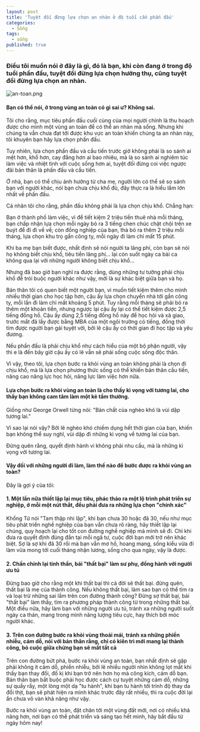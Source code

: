 ```yaml
---
layout: post
title: 'Tuyệt đối đừng lựa chọn an nhàn ở độ tuổi cần phấn đấu'
categories:
  - Sống
tags:
  - sống
published: true
---
```

### Điều tôi muốn nói ở đây là gì, đó là bạn, khi còn đang ở trong độ tuổi phấn đấu, tuyệt đối đừng lựa chọn hưởng thụ, cũng tuyệt đối đừng lựa chọn an nhàn.

![an-toan.png]({{site.baseurl}}/public/posts/an-toan.png)

#### Bạn có thể nói, ở trong vùng an toàn có gì sai ư? Không sai.

Tôi cho rằng, mục tiêu phấn đấu cuối cùng của mọi người chính là thu hoạch được cho mình một vùng an toàn để có thể an nhàn mà sống. Nhưng khi chúng ta vẫn chưa đạt tới được khu vực an toàn khiến chúng ta an nhàn này, tôi khuyên bạn hãy lựa chọn phấn đấu.

Tuy nhiên, lựa chọn phấn đấu và cầu tiến trước giờ không phải là so sánh ai mệt hơn, khổ hơn, cay đắng hơn ai bao nhiêu, mà là so sánh ai nghiêm túc làm việc và nhiệt tình với cuộc sống hơn ai, tuyệt đối đừng coi việc ngược đãi bản thân là phấn đấu và cầu tiến.

Ở nhà, bạn có thể chịu ảnh hưởng từ cha mẹ, người lớn có thể sẽ so sánh bạn với người khác, nói bạn chưa chịu khổ đủ, đây thực ra là hiểu lầm lớn nhất về phấn đấu.

Cá nhân tôi cho rằng, phấn đấu không phải là lựa chọn chịu khổ. Chẳng hạn:

Bạn ở thành phố làm việc, vì để tiết kiệm 2 triệu tiền thuê nhà mỗi tháng, bạn chấp nhận lựa chọn mỗi ngày bỏ ra 3 tiếng chen chúc chật chội trên xe buýt để đi đi về về; còn đồng nghiệp của bạn, thà bỏ ra thêm 2 triệu mỗi tháng, lựa chọn khu trọ gần công ty, mỗi ngày đi làm chỉ mất 15 phút.

Khi ba mẹ bạn biết được, nhất định sẽ nói người ta lãng phí, còn bạn sẽ nói họ không biết chịu khổ, tiêu tiền lãng phí… lại còn suốt ngày ca bài ca không qua lại với những người không biết chịu khổ…

Nhưng đã bao giờ bạn nghĩ ra được rằng, dùng những tư tưởng phải chịu khổ để trói buộc người khác như vậy, mới là sự khác biệt giữa bạn và họ.

Bản thân tôi có quen biết một người bạn, vì muốn tiết kiệm thêm cho mình nhiều thời gian cho học tập hơn, cậu ấy lựa chọn chuyển nhà tới gần công ty, mỗi lần đi làm chỉ mất khoảng 5 phút. 
Tuy rằng mỗi tháng sẽ phải bỏ ra thêm một khoản tiền, nhưng ngược lại cậu ấy lại có thể tiết kiệm được 2,5 tiếng đồng hồ. Cậu ấy dùng 2,5 tiếng đồng hồ này để học hỏi và xã giao, trước mắt đã lấy được bằng MBA của một ngôi trường có tiếng, đồng thời tìm được người bạn gái tuyệt vời, bởi lẽ cậu ấy có thời gian đi học tập và yêu đương.

Nếu phấn đấu là phải chịu khổ như cách hiểu của một bộ phận người, vậy thì e là đến bây giờ cậu ấy có lẽ vẫn sẽ phải sống cuộc sống độc thân.

Vì vậy, theo tôi, lựa chọn bước ra khỏi vùng an toàn không phải là chọn đi chịu khổ, mà là lựa chọn phương thức sống có thể khiến bản thân cầu tiến, nâng cao năng lực học hỏi, năng lực làm việc hơn nữa.

#### Lựa chọn bước ra khỏi vùng an toàn là cho thấy kì vọng với tương lai, cho thấy bạn không cam tâm làm một kẻ tầm thường.

Giống như George Orwell từng nói: "Bản chất của nghèo khó là vùi dập tương lai."

Vì sao lại nói vậy? Bởi lẽ nghèo khó chiếm dụng hết thời gian của bạn, khiến bạn không thể suy nghĩ, vùi dập đi những kì vọng về tương lai của bạn.

Đừng quên rằng, quyết định hành vi không phải nhu cầu, mà là những kì vọng với tương lai.

#### Vậy đối với những người đi làm, làm thế nào để bước được ra khỏi vùng an toàn? 
Đây là gợi ý của tôi:

#### 1. Một lần nữa thiết lập lại mục tiêu, phác thảo ra một lộ trình phát triển sự nghiệp, ở mỗi một nút thắt, đều phải đưa ra những lựa chọn "chính xác"

Khổng Tử nói "Tam thập nhi lập", khi bạn chưa 30 hoặc đã 30, nếu như mục tiêu phát triển nghề nghiệp của bạn vẫn chưa rõ ràng, hãy thiết lập lại chúng, quy hoạch lại cho tốt con đường nghề nghiệp mà mình sẽ đi. Chỉ khi đưa ra quyết định đúng đắn tại mỗi ngã tư, cuộc đời bạn mới trở nên khác biệt. Sợ là sợ khi đã 30 rồi mà bạn vẫn mơ hồ, hoang mang, sống kiểu vừa đi làm vừa mong tới cuối tháng nhận lương, sống cho qua ngày, vậy là được.

#### 2. Chấn chỉnh lại tinh thần, bái "thất bại" làm sư phụ, đồng hành với người ưu tú

Đừng bao giờ cho rằng một khi thất bại thì cả đời sẽ thất bại. đừng quên, thất bại là mẹ của thành công. Nếu không thất bại, làm sao bạn có thể tìm ra và loại trừ những sai lầm trên con đường thành công? Đừng sợ thất bại, bái "thất bại" làm thầy, tìm ra phương pháp thành công từ trong những thất bại. Một điều nữa, hãy làm bạn với những người ưu tú, tránh xa những người suốt ngày ca thán, mang trong mình năng lượng tiêu cực, hay thích bới móc người khác.

#### 3. Trên con đường bước ra khỏi vùng thoải mái, tránh xa những phiền nhiễu, cám dỗ, nói với bản thân rằng, chỉ có kiên trì mới mang lại thành công, bỏ cuộc giữa chừng bạn sẽ mất tất cả

Trên con đường bứt phá, bước ra khỏi vùng an toàn, bạn nhất định sẽ gặp phải không ít cám dỗ, phiền nhiễu, bởi lẽ nhiều người nhìn không lọt mắt khi thấy bạn thay đổi, đố kị khi bạn trở nên hơn họ mà công kích, cám dỗ bạn. Bản thân bạn bắt buộc phải học được cách cự tuyệt những cám dỗ, những sự quấy rầy, một lòng một dạ "tu hành", khi bạn tu hành tới trình độ thay da đổi thịt, bạn sẽ phát hiện ra mình khác trước đây rất nhiều, thì ra cuộc đời lại ẩn chưa vô vàn khả năng như vậy.

Bước ra khỏi vùng an toàn, đặt chân tới một vùng đất mới, nơi có nhiều khả năng hơn, nơi bạn có thể phát triển và sáng tạo hết mình, hãy bắt đầu từ ngày hôm nay!